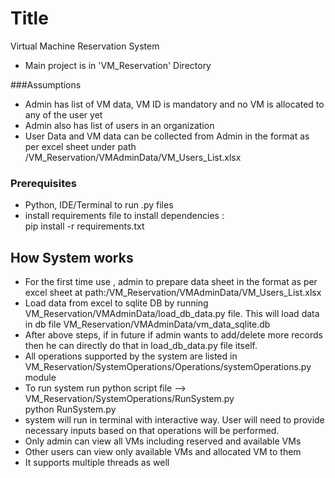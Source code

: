 # Title
Virtual Machine Reservation System

* Main project is in 'VM_Reservation' Directory

###Assumptions
* Admin has list of VM data, VM ID is mandatory  and no VM is allocated to any of the user
yet
* Admin also has list of users in an organization 
* User Data and VM data can be collected from Admin in the format as per excel sheet under path
/VM_Reservation/VMAdminData/VM_Users_List.xlsx


### Prerequisites
* Python, IDE/Terminal to run .py files
* install requirements file to install dependencies :  
pip install -r requirements.txt

## How System works
* For the first time use , admin to prepare data sheet in the format as per excel sheet at path:/VM_Reservation/VMAdminData/VM_Users_List.xlsx
* Load data from excel to sqlite DB by running VM_Reservation/VMAdminData/load_db_data.py file. This will load data in  db file VM_Reservation/VMAdminData/vm_data_sqlite.db
* After above steps, if in future if admin wants to add/delete more records then he can directly do that in load_db_data.py file itself.
* All operations supported by the system are listed in VM_Reservation/SystemOperations/Operations/systemOperations.py module
* To run system run python script file --> VM_Reservation/SystemOperations/RunSystem.py 
\
 python RunSystem.py
* system will run in terminal with interactive way. User will need to provide necessary inputs based on that operations will be performed.
* Only admin can view all VMs including reserved and available VMs
* Other users can view only available VMs and allocated VM to them
* It supports multiple threads as well 


